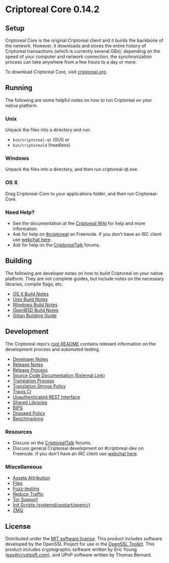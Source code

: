 Criptoreal Core 0.14.2
=====================

Setup
---------------------
Criptoreal Core is the original Criptoreal client and it builds the backbone of the network. However, it downloads and stores the entire history of Criptoreal transactions (which is currently several GBs); depending on the speed of your computer and network connection, the synchronization process can take anywhere from a few hours to a day or more.

To download Criptoreal Core, visit [criptoreal.org](https://criptoreal.org).

Running
---------------------
The following are some helpful notes on how to run Criptoreal on your native platform.

### Unix

Unpack the files into a directory and run:

- `bin/criptoreal-qt` (GUI) or
- `bin/criptoreald` (headless)

### Windows

Unpack the files into a directory, and then run criptoreal-qt.exe.

### OS X

Drag Criptoreal-Core to your applications folder, and then run Criptoreal-Core.

### Need Help?

* See the documentation at the [Criptoreal Wiki](https://criptoreal.info/)
for help and more information.
* Ask for help on [#criptoreal](http://webchat.freenode.net?channels=criptoreal) on Freenode. If you don't have an IRC client use [webchat here](http://webchat.freenode.net?channels=criptoreal).
* Ask for help on the [CriptorealTalk](https://criptorealtalk.io/) forums.

Building
---------------------
The following are developer notes on how to build Criptoreal on your native platform. They are not complete guides, but include notes on the necessary libraries, compile flags, etc.

- [OS X Build Notes](build-osx.md)
- [Unix Build Notes](build-unix.md)
- [Windows Build Notes](build-windows.md)
- [OpenBSD Build Notes](build-openbsd.md)
- [Gitian Building Guide](gitian-building.md)

Development
---------------------
The Criptoreal repo's [root README](/README.md) contains relevant information on the development process and automated testing.

- [Developer Notes](developer-notes.md)
- [Release Notes](release-notes.md)
- [Release Process](release-process.md)
- [Source Code Documentation (External Link)](https://dev.visucore.com/criptoreal/doxygen/)
- [Translation Process](translation_process.md)
- [Translation Strings Policy](translation_strings_policy.md)
- [Travis CI](travis-ci.md)
- [Unauthenticated REST Interface](REST-interface.md)
- [Shared Libraries](shared-libraries.md)
- [BIPS](bips.md)
- [Dnsseed Policy](dnsseed-policy.md)
- [Benchmarking](benchmarking.md)

### Resources
* Discuss on the [CriptorealTalk](https://criptorealtalk.io/) forums.
* Discuss general Criptoreal development on #criptoreal-dev on Freenode. If you don't have an IRC client use [webchat here](http://webchat.freenode.net/?channels=criptoreal-dev).

### Miscellaneous
- [Assets Attribution](assets-attribution.md)
- [Files](files.md)
- [Fuzz-testing](fuzzing.md)
- [Reduce Traffic](reduce-traffic.md)
- [Tor Support](tor.md)
- [Init Scripts (systemd/upstart/openrc)](init.md)
- [ZMQ](zmq.md)

License
---------------------
Distributed under the [MIT software license](/COPYING).
This product includes software developed by the OpenSSL Project for use in the [OpenSSL Toolkit](https://www.openssl.org/). This product includes
cryptographic software written by Eric Young ([eay@cryptsoft.com](mailto:eay@cryptsoft.com)), and UPnP software written by Thomas Bernard.
